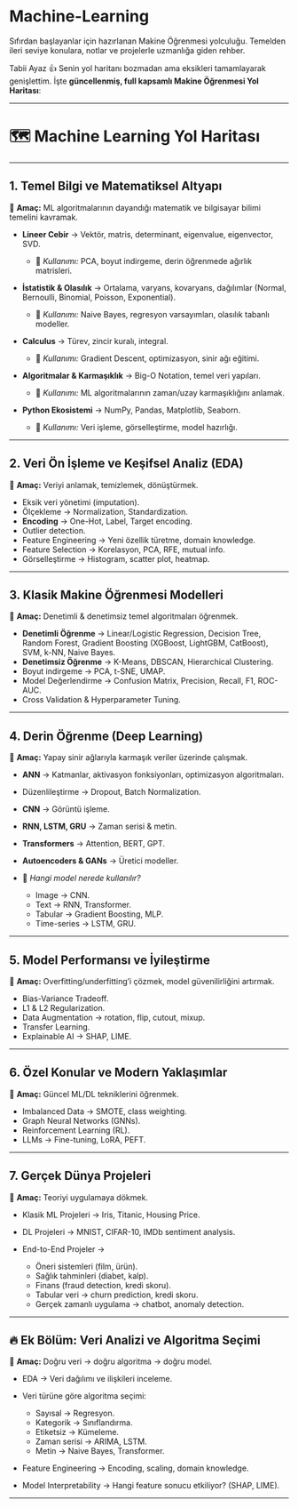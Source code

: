 # Machine-Learning
Sıfırdan başlayanlar için hazırlanan Makine Öğrenmesi yolculuğu. Temelden ileri seviye konulara, notlar ve projelerle uzmanlığa giden rehber.

Tabii Ayaz 👍 Senin yol haritanı bozmadan ama eksikleri tamamlayarak genişlettim. İşte **güncellenmiş, full kapsamlı Makine Öğrenmesi Yol Haritası**:

---

# 🗺 Machine Learning Yol Haritası 

---

## 1. Temel Bilgi ve Matematiksel Altyapı

🎯 **Amaç:** ML algoritmalarının dayandığı matematik ve bilgisayar bilimi temelini kavramak.

* **Lineer Cebir** → Vektör, matris, determinant, eigenvalue, eigenvector, SVD.

  * 🔗 *Kullanımı:* PCA, boyut indirgeme, derin öğrenmede ağırlık matrisleri.

* **İstatistik & Olasılık** → Ortalama, varyans, kovaryans, dağılımlar (Normal, Bernoulli, Binomial, Poisson, Exponential).

  * 🔗 *Kullanımı:* Naive Bayes, regresyon varsayımları, olasılık tabanlı modeller.

* **Calculus** → Türev, zincir kuralı, integral.

  * 🔗 *Kullanımı:* Gradient Descent, optimizasyon, sinir ağı eğitimi.

* **Algoritmalar & Karmaşıklık** → Big-O Notation, temel veri yapıları.

  * 🔗 *Kullanımı:* ML algoritmalarının zaman/uzay karmaşıklığını anlamak.

* **Python Ekosistemi** → NumPy, Pandas, Matplotlib, Seaborn.

  * 🔗 *Kullanımı:* Veri işleme, görselleştirme, model hazırlığı.

---

## 2. Veri Ön İşleme ve Keşifsel Analiz (EDA)

🎯 **Amaç:** Veriyi anlamak, temizlemek, dönüştürmek.

* Eksik veri yönetimi (imputation).
* Ölçekleme → Normalization, Standardization.
* **Encoding** → One-Hot, Label, Target encoding.
* Outlier detection.
* Feature Engineering → Yeni özellik türetme, domain knowledge.
* Feature Selection → Korelasyon, PCA, RFE, mutual info.
* Görselleştirme → Histogram, scatter plot, heatmap.

---

## 3. Klasik Makine Öğrenmesi Modelleri

🎯 **Amaç:** Denetimli & denetimsiz temel algoritmaları öğrenmek.

* **Denetimli Öğrenme** → Linear/Logistic Regression, Decision Tree, Random Forest, Gradient Boosting (XGBoost, LightGBM, CatBoost), SVM, k-NN, Naive Bayes.
* **Denetimsiz Öğrenme** → K-Means, DBSCAN, Hierarchical Clustering.
* Boyut indirgeme → PCA, t-SNE, UMAP.
* Model Değerlendirme → Confusion Matrix, Precision, Recall, F1, ROC-AUC.
* Cross Validation & Hyperparameter Tuning.

---

## 4. Derin Öğrenme (Deep Learning)

🎯 **Amaç:** Yapay sinir ağlarıyla karmaşık veriler üzerinde çalışmak.

* **ANN** → Katmanlar, aktivasyon fonksiyonları, optimizasyon algoritmaları.
* Düzenlileştirme → Dropout, Batch Normalization.
* **CNN** → Görüntü işleme.
* **RNN, LSTM, GRU** → Zaman serisi & metin.
* **Transformers** → Attention, BERT, GPT.
* **Autoencoders & GANs** → Üretici modeller.
* 🔗 *Hangi model nerede kullanılır?*

  * Image → CNN.
  * Text → RNN, Transformer.
  * Tabular → Gradient Boosting, MLP.
  * Time-series → LSTM, GRU.

---

## 5. Model Performansı ve İyileştirme

🎯 **Amaç:** Overfitting/underfitting’i çözmek, model güvenilirliğini artırmak.

* Bias-Variance Tradeoff.
* L1 & L2 Regularization.
* Data Augmentation → rotation, flip, cutout, mixup.
* Transfer Learning.
* Explainable AI → SHAP, LIME.

---

## 6. Özel Konular ve Modern Yaklaşımlar

🎯 **Amaç:** Güncel ML/DL tekniklerini öğrenmek.

* Imbalanced Data → SMOTE, class weighting.
* Graph Neural Networks (GNNs).
* Reinforcement Learning (RL).
* LLMs → Fine-tuning, LoRA, PEFT.

---

## 7. Gerçek Dünya Projeleri

🎯 **Amaç:** Teoriyi uygulamaya dökmek.

* Klasik ML Projeleri → Iris, Titanic, Housing Price.
* DL Projeleri → MNIST, CIFAR-10, IMDb sentiment analysis.
* End-to-End Projeler →

  * Öneri sistemleri (film, ürün).
  * Sağlık tahminleri (diabet, kalp).
  * Finans (fraud detection, kredi skoru).
  * Tabular veri → churn prediction, kredi skoru.
  * Gerçek zamanlı uygulama → chatbot, anomaly detection.

---

## 🔥 Ek Bölüm: Veri Analizi ve Algoritma Seçimi

🎯 **Amaç:** Doğru veri → doğru algoritma → doğru model.

* EDA → Veri dağılımı ve ilişkileri inceleme.
* Veri türüne göre algoritma seçimi:

  * Sayısal → Regresyon.
  * Kategorik → Sınıflandırma.
  * Etiketsiz → Kümeleme.
  * Zaman serisi → ARIMA, LSTM.
  * Metin → Naive Bayes, Transformer.
* Feature Engineering → Encoding, scaling, domain knowledge.
* Model Interpretability → Hangi feature sonucu etkiliyor? (SHAP, LIME).

---
